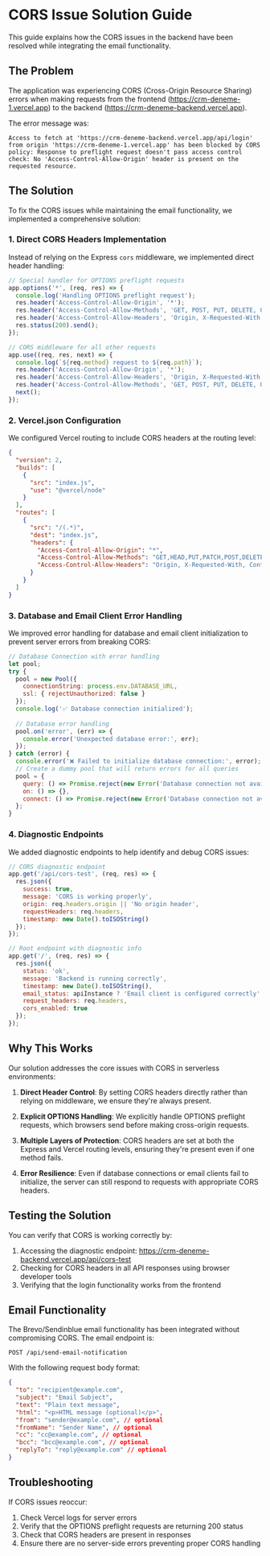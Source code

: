 # CORS Issue Solution Guide

This guide explains how the CORS issues in the backend have been resolved while integrating the email functionality.

## The Problem

The application was experiencing CORS (Cross-Origin Resource Sharing) errors when making requests from the frontend (https://crm-deneme-1.vercel.app) to the backend (https://crm-deneme-backend.vercel.app). 

The error message was:
```
Access to fetch at 'https://crm-deneme-backend.vercel.app/api/login' from origin 'https://crm-deneme-1.vercel.app' has been blocked by CORS policy: Response to preflight request doesn't pass access control check: No 'Access-Control-Allow-Origin' header is present on the requested resource.
```

## The Solution

To fix the CORS issues while maintaining the email functionality, we implemented a comprehensive solution:

### 1. Direct CORS Headers Implementation

Instead of relying on the Express `cors` middleware, we implemented direct header handling:

```javascript
// Special handler for OPTIONS preflight requests
app.options('*', (req, res) => {
  console.log('Handling OPTIONS preflight request');
  res.header('Access-Control-Allow-Origin', '*');
  res.header('Access-Control-Allow-Methods', 'GET, POST, PUT, DELETE, OPTIONS');
  res.header('Access-Control-Allow-Headers', 'Origin, X-Requested-With, Content-Type, Accept, Authorization');
  res.status(200).send();
});

// CORS middleware for all other requests
app.use((req, res, next) => {
  console.log(`${req.method} request to ${req.path}`);
  res.header('Access-Control-Allow-Origin', '*');
  res.header('Access-Control-Allow-Headers', 'Origin, X-Requested-With, Content-Type, Accept, Authorization');
  res.header('Access-Control-Allow-Methods', 'GET, POST, PUT, DELETE, OPTIONS');
  next();
});
```

### 2. Vercel.json Configuration

We configured Vercel routing to include CORS headers at the routing level:

```json
{
  "version": 2,
  "builds": [
    {
      "src": "index.js",
      "use": "@vercel/node"
    }
  ],
  "routes": [
    {
      "src": "/(.*)",
      "dest": "index.js",
      "headers": {
        "Access-Control-Allow-Origin": "*",
        "Access-Control-Allow-Methods": "GET,HEAD,PUT,PATCH,POST,DELETE,OPTIONS",
        "Access-Control-Allow-Headers": "Origin, X-Requested-With, Content-Type, Accept, Authorization"
      }
    }
  ]
}
```

### 3. Database and Email Client Error Handling

We improved error handling for database and email client initialization to prevent server errors from breaking CORS:

```javascript
// Database Connection with error handling
let pool;
try {
  pool = new Pool({
    connectionString: process.env.DATABASE_URL,
    ssl: { rejectUnauthorized: false }
  });
  console.log('✅ Database connection initialized');
  
  // Database error handling
  pool.on('error', (err) => {
    console.error('Unexpected database error:', err);
  });
} catch (error) {
  console.error('❌ Failed to initialize database connection:', error);
  // Create a dummy pool that will return errors for all queries
  pool = {
    query: () => Promise.reject(new Error('Database connection not available')),
    on: () => {},
    connect: () => Promise.reject(new Error('Database connection not available'))
  };
}
```

### 4. Diagnostic Endpoints

We added diagnostic endpoints to help identify and debug CORS issues:

```javascript
// CORS diagnostic endpoint
app.get('/api/cors-test', (req, res) => {
  res.json({
    success: true,
    message: 'CORS is working properly',
    origin: req.headers.origin || 'No origin header',
    requestHeaders: req.headers,
    timestamp: new Date().toISOString()
  });
});

// Root endpoint with diagnostic info
app.get('/', (req, res) => {
  res.json({
    status: 'ok',
    message: 'Backend is running correctly',
    timestamp: new Date().toISOString(),
    email_status: apiInstance ? 'Email client is configured correctly' : 'Email client not initialized',
    request_headers: req.headers,
    cors_enabled: true
  });
});
```

## Why This Works

Our solution addresses the core issues with CORS in serverless environments:

1. **Direct Header Control**: By setting CORS headers directly rather than relying on middleware, we ensure they're always present.

2. **Explicit OPTIONS Handling**: We explicitly handle OPTIONS preflight requests, which browsers send before making cross-origin requests.

3. **Multiple Layers of Protection**: CORS headers are set at both the Express and Vercel routing levels, ensuring they're present even if one method fails.

4. **Error Resilience**: Even if database connections or email clients fail to initialize, the server can still respond to requests with appropriate CORS headers.

## Testing the Solution

You can verify that CORS is working correctly by:

1. Accessing the diagnostic endpoint: https://crm-deneme-backend.vercel.app/api/cors-test
2. Checking for CORS headers in all API responses using browser developer tools
3. Verifying that the login functionality works from the frontend

## Email Functionality

The Brevo/Sendinblue email functionality has been integrated without compromising CORS. The email endpoint is:

```
POST /api/send-email-notification
```

With the following request body format:

```json
{
  "to": "recipient@example.com",
  "subject": "Email Subject",
  "text": "Plain text message",
  "html": "<p>HTML message (optional)</p>",
  "from": "sender@example.com", // optional
  "fromName": "Sender Name", // optional
  "cc": "cc@example.com", // optional
  "bcc": "bcc@example.com", // optional
  "replyTo": "reply@example.com" // optional
}
```

## Troubleshooting

If CORS issues reoccur:

1. Check Vercel logs for server errors
2. Verify that the OPTIONS preflight requests are returning 200 status
3. Check that CORS headers are present in responses
4. Ensure there are no server-side errors preventing proper CORS handling